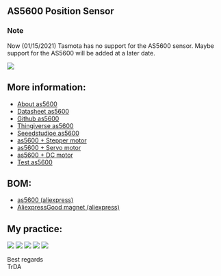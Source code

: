 ## AS5600 Position Sensor

### Note
Now (01/15/2021) Tasmota has no support for the AS5600 sensor. Maybe support for the AS5600 will be added at a later date.

![](https://raw.githubusercontent.com/TrDA-hab/Projects/master/AS5600/AS5600-4.jpg)

## More information:
 - [About as5600](https://ams.com/as5600)
 - [Datasheet as5600](https://ams.com/documents/20143/36005/AS5600_DS000365_5-00.pdf)
 - [Github as5600](https://github.com/kanestoboi/AS5600)
 - [Thingiverse as5600](https://www.thingiverse.com/thing:4007896)
 - [Seeedstudioe as5600](https://wiki.seeedstudio.com/Grove-12-bit-Magnetic-Rotary-Position-Sensor-AS5600/)
 - [as5600 + Stepper motor](https://hackaday.io/project/164193-as5600-stepper-motor-encoder)
 - [as5600 + Servo motor](https://hackaday.io/project/17079-mocoder-magnetic-encoder)
 - [as5600 + DC motor](https://www.thingiverse.com/thing:4030416)
 - [Test as5600](https://www.thingiverse.com/thing:4656550)

## BOM:
 - [as5600 (aliexpress)](https://aliexpress.ru/item/4000551682522.html)
 - [AliexpressGood magnet (aliexpress)](https://aliexpress.ru/item/32750723146.html)

## My practice:
![](https://raw.githubusercontent.com/TrDA-hab/Projects/master/AS5600/AS5600%2BA4988-0.jpg)
![](https://raw.githubusercontent.com/TrDA-hab/Projects/master/AS5600/20200507_155953.jpg)
![](https://raw.githubusercontent.com/TrDA-hab/Projects/master/AS5600/20200507_181120.jpg)
![](https://raw.githubusercontent.com/TrDA-hab/Projects/master/AS5600/20200507_181514.jpg)
![](https://raw.githubusercontent.com/TrDA-hab/Projects/master/AS5600/20200507_185034.jpg)

Best regards  
TrDA
